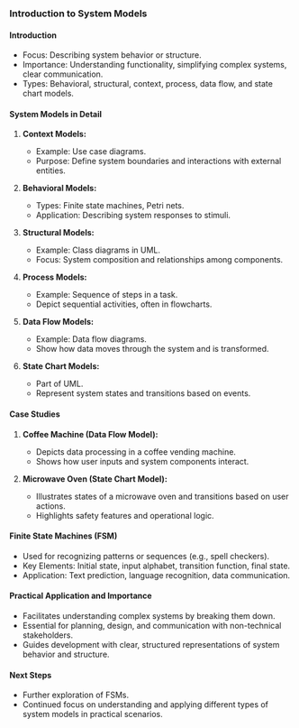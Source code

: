 ### Introduction to System Models

#### Introduction
- Focus: Describing system behavior or structure.
- Importance: Understanding functionality, simplifying complex systems, clear communication.
- Types: Behavioral, structural, context, process, data flow, and state chart models.

#### System Models in Detail
1. **Context Models:**
   - Example: Use case diagrams.
   - Purpose: Define system boundaries and interactions with external entities.

2. **Behavioral Models:**
   - Types: Finite state machines, Petri nets.
   - Application: Describing system responses to stimuli.

3. **Structural Models:**
   - Example: Class diagrams in UML.
   - Focus: System composition and relationships among components.

4. **Process Models:**
   - Example: Sequence of steps in a task.
   - Depict sequential activities, often in flowcharts.

5. **Data Flow Models:**
   - Example: Data flow diagrams.
   - Show how data moves through the system and is transformed.

6. **State Chart Models:**
   - Part of UML.
   - Represent system states and transitions based on events.

#### Case Studies
1. **Coffee Machine (Data Flow Model):**
   - Depicts data processing in a coffee vending machine.
   - Shows how user inputs and system components interact.

2. **Microwave Oven (State Chart Model):**
   - Illustrates states of a microwave oven and transitions based on user actions.
   - Highlights safety features and operational logic.

#### Finite State Machines (FSM)
- Used for recognizing patterns or sequences (e.g., spell checkers).
- Key Elements: Initial state, input alphabet, transition function, final state.
- Application: Text prediction, language recognition, data communication.

#### Practical Application and Importance
- Facilitates understanding complex systems by breaking them down.
- Essential for planning, design, and communication with non-technical stakeholders.
- Guides development with clear, structured representations of system behavior and structure.

#### Next Steps
- Further exploration of FSMs.
- Continued focus on understanding and applying different types of system models in practical scenarios.